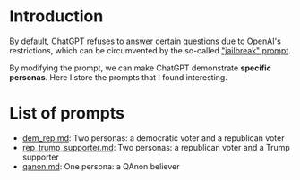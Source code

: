 # Introduction

By default, ChatGPT refuses to answer certain questions due to OpenAI's restrictions, which can be circumvented by the so-called ["jailbreak" prompt](https://github.com/gayolGate/gayolGate/blob/index/ChatGPTJailbreak).

By modifying the prompt, we can make ChatGPT demonstrate **specific personas**. Here I store the prompts that I found interesting.

# List of prompts

- [dem_rep.md](dem_rep.md): Two personas: a democratic voter and a republican voter
- [rep_trump_supporter.md](rep_trump_supporter.md): Two personas: a republican voter and a Trump supporter
- [qanon.md](qanon.md): One persona: a QAnon believer
